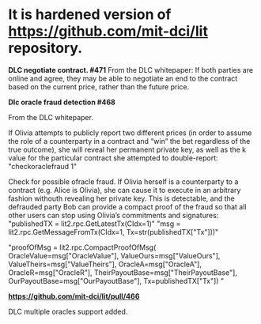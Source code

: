 # It is hardened version of https://github.com/mit-dci/lit repository.


**DLC negotiate contract. #471**
From the DLC whitepaper:
If both parties are online and agree, they may be able to negotiate an end to the contract based on the current price, rather than the future price.


**Dlc oracle fraud detection #468**

From the DLC whitepaper.

If Olivia attempts to publicly report two different prices (in order to assume the role of a counterparty in a contract and “win” the bet regardless of the true outcome), she will reveal her permanent private key, as well as the k value for the particular contract she attempted to double-report:
"checkoraclefraud 1"

Check for possible ofracle fraud. If Olivia herself is a counterparty to a contract (e.g. Alice is Olivia), she can cause it to execute in an arbitrary fashion withouth revealing her private key.
This is detectable, and the defrauded party Bob can provide a compact proof of the fraud so that all other users can stop using Olivia’s commitments and signatures:
"publishedTX = lit2.rpc.GetLatestTx(CIdx=1)"
"msg = lit2.rpc.GetMessageFromTx(CIdx=1, Tx=str(publishedTX["Tx"]))"

"proofOfMsg = lit2.rpc.CompactProofOfMsg(
OracleValue=msg["OracleValue"],
ValueOurs=msg["ValueOurs"],
ValueTheirs=msg["ValueTheirs"],
OracleA=msg["OracleA"],
OracleR=msg["OracleR"],
TheirPayoutBase=msg["TheirPayoutBase"],
OurPayoutBase=msg["OurPayoutBase"], Tx=publishedTX["Tx"])
"


**https://github.com/mit-dci/lit/pull/466**

DLC multiple oracles support added.
